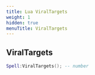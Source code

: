 ```yaml
---
title: Lua ViralTargets
weight: 1
hidden: true
menuTitle: ViralTargets
---
```

## ViralTargets
```lua
Spell:ViralTargets(); -- number
```